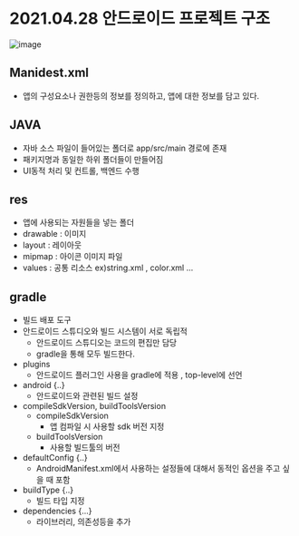 
# 2021.04.28 안드로이드 프로젝트 구조
![image](https://user-images.githubusercontent.com/81352078/116336304-49be8600-a813-11eb-9fec-0978d6b82c15.png)

## Manidest.xml
- 앱의 구성요소나 권한등의 정보를 정의하고, 앱에 대한 정보를 담고 있다.

## JAVA
- 자바 소스 파일이 들어있는 폴더로 app/src/main 경로에 존재
- 패키지명과 동일한 하위 폴더들이 만들어짐
- UI동적 처리 및 컨트롤, 백엔드 수행

## res
- 앱에 사용되는 자원들을 넣는 폴더
- drawable : 이미지
- layout : 레이아웃
- mipmap : 아이콘 이미지 파일
- values : 공통 리소스 ex)string.xml , color.xml ...

## gradle
- 빌드 배포 도구
- 안드로이드 스튜디오와 빌드 시스템이 서로 독립적
  - 안드로이드 스튜디오는 코드의 편집만 담당
  - gradle을 통해 모두 빌드한다.
- plugins 
  - 안드로이드 플러그인 사용을 gradle에 적용 , top-level에 선언
- android {..}
  - 안드로이드와 관련된 빌드 설정
- compileSdkVersion, buildToolsVersion
  - compileSdkVersion
    - 앱 컴파일 시 사용할 sdk 버전 지정
  - buildToolsVersion
    - 사용할 빌드툴의 버전
- defaultConfig {..}
  - AndroidManifest.xml에서 사용하는 설정들에 대해서 동적인 옵션을 주고 싶을 때 포함
- buildType {..}
  - 빌드 타입 지정
- dependencies {...}
  - 라이브러리, 의존성등을 추가
